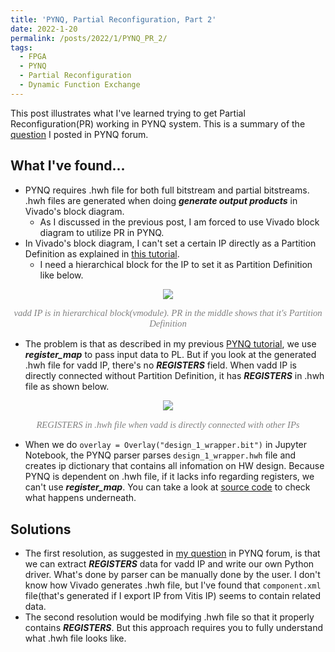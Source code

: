 ```yaml
---
title: 'PYNQ, Partial Reconfiguration, Part 2'
date: 2022-1-20
permalink: /posts/2022/1/PYNQ_PR_2/
tags:
  - FPGA
  - PYNQ
  - Partial Reconfiguration
  - Dynamic Function Exchange
---
```


This post illustrates what I've learned trying to get 
Partial Reconfiguration(PR) working in PYNQ system.
This is a summary of the [question](https://discuss.pynq.io/t/partial-reconfiguration-pynq-v2-7/3564)
I posted in PYNQ forum.

## What I've found...
- PYNQ requires .hwh file for both full bitstream and partial bitstreams. .hwh files are 
generated when doing ***generate output products*** in Vivado's block diagram.
  - As I discussed in the previous post, I am forced to use Vivado block diagram to utilize
PR in PYNQ.
- In Vivado's block diagram, I can't set a certain IP directly as a Partition Definition
as explained in [this tutorial](https://www.youtube.com/watch?v=sgjPbaguWCg&t=355s&ab_channel=YunQu).
  - I need a hierarchical block for the IP to set it as Partition Definition like below.
<p align="center"> <img src="https://dj-park.github.io/images/posts_img/pynq_hier_blk.png"> </p>
<p style="font-family: times, serif; font-size:11pt; font-style:italic; text-align:center; color:grey">
vadd IP is in hierarchical block(vmodule). PR in the middle shows that it's Partition Definition 
</p>

- The problem is that as described in my previous [PYNQ tutorial](https://dj-park.github.io/posts/2021/12/PYNQ_TUTORIAL/),
we use ***register_map*** to pass input data to PL. But if you look at the generated .hwh file for vadd IP,
there's no ***REGISTERS*** field. When vadd IP is directly connected without Partition Definition,
it has ***REGISTERS*** in .hwh file as shown below.
<p align="center"> <img src="https://dj-park.github.io/images/posts_img/hwh_registers.png"> </p>
<p style="font-family: times, serif; font-size:11pt; font-style:italic; text-align:center; color:grey">
REGISTERS in .hwh file when vadd is directly connected with other IPs
</p>

- When we do `overlay = Overlay("design_1_wrapper.bit")` in Jupyter Notebook, the PYNQ parser parses
`design_1_wrapper.hwh` file and creates ip dictionary that contains all infomation on HW design.
Because PYNQ is dependent on .hwh file, if it lacks info regarding registers, we can't use ***register_map***.
You can take a look at [source code](https://pynq.readthedocs.io/en/latest/_modules/pynq/overlay.html#DefaultHierarchy)
to check what happens underneath.


## Solutions
- The first resolution, as suggested in [my question](https://discuss.pynq.io/t/partial-reconfiguration-pynq-v2-7/3564)
in PYNQ forum, is that we can extract ***REGISTERS*** data for vadd IP and write our own Python driver.
What's done by parser can be manually done by the user. I don't know how Vivado generates .hwh file, but
I've found that `component.xml` file(that's generated if I export IP from Vitis IP) seems to contain related data.
- The second resolution would be modifying .hwh file so that it properly contains ***REGISTERS***. But this
approach requires you to fully understand what .hwh file looks like.

